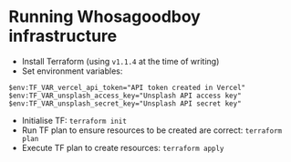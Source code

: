 # Running Whosagoodboy infrastructure

- Install Terraform (using `v1.1.4` at the time of writing)
- Set environment variables:

```
$env:TF_VAR_vercel_api_token="API token created in Vercel"
$env:TF_VAR_unsplash_access_key="Unsplash API access key"
$env:TF_VAR_unsplash_secret_key="Unsplash API secret key"
```

- Initialise TF: `terraform init`
- Run TF plan to ensure resources to be created are correct: `terraform plan`
- Execute TF plan to create resources: `terraform apply`

